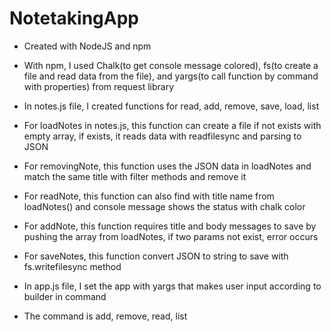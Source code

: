 # NotetakingApp

- Created with NodeJS and npm
- With npm, I used Chalk(to get console message colored), fs(to create a file and read data from the file), and yargs(to call function by command with properties) from request library

- In notes.js file, I created functions for read, add, remove, save, load, list
- For loadNotes in notes.js, this function can create a file if not exists with empty array, if exists, it reads data with readfilesync and parsing to JSON
- For removingNote, this function uses the JSON data in loadNotes and match the same title with filter methods and remove it
- For readNote, this function can also find with title name from loadNotes() and console message shows the status with chalk color
- For addNote, this function requires title and body messages to save by pushing the array from loadNotes, if two params not exist, error occurs
- For saveNotes, this function convert JSON to string to save with fs.writefilesync method

- In app.js file, I set the app with yargs that makes user input according to builder in command
- The command is add, remove, read, list
